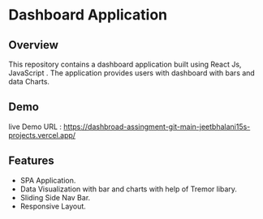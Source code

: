 # Dashboard Application

## Overview

This repository contains a dashboard application built using React Js, JavaScript . The application provides users with dashboard with bars and data Charts.


## Demo

live Demo URL : https://dashbroad-assingment-git-main-jeetbhalani15s-projects.vercel.app/

## Features

- SPA Application.
- Data Visualization with bar and charts with help of Tremor libary. 
- Sliding Side Nav Bar.
- Responsive Layout.




